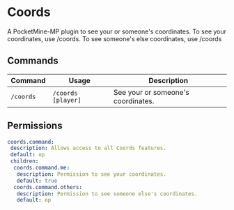 # Coords

A PocketMine-MP plugin to see your or someone's coordinates. To see your coordinates, use /coords. To see someone's else coordinates, use /coords <player>
## Commands
| Command | Usage | Description |
| ------- | ----- | ----------- |
| `/coords` | `/coords [player]` | See your or someone's coordinates.
## Permissions
```yml
coords.command:
 description: Allows access to all Coords features.
 default: op
 children:
  coords.command.me:
   description: Permission to see your coordinates.
   default: true
  coords.command.others:
   description: Permission to see someone else's coordinates.
   default: op
 ```
